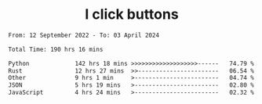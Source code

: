 <h1 align="center">
I click buttons
</h1>

<!--START_SECTION:waka-->

```txt
From: 12 September 2022 - To: 03 April 2024

Total Time: 190 hrs 16 mins

Python             142 hrs 18 mins >>>>>>>>>>>>>>>>>>>------   74.79 %
Rust               12 hrs 27 mins  >>-----------------------   06.54 %
Other              9 hrs 1 min     >------------------------   04.74 %
JSON               5 hrs 19 mins   >------------------------   02.80 %
JavaScript         4 hrs 24 mins   >------------------------   02.32 %
```

<!--END_SECTION:waka-->
